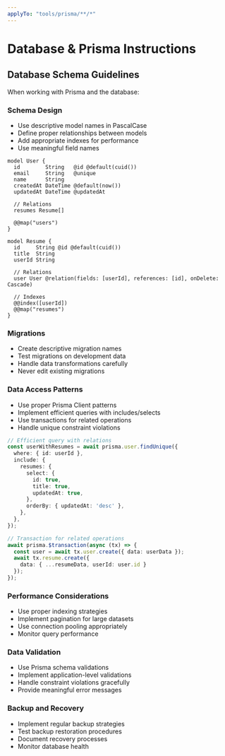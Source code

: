 ```yaml
---
applyTo: "tools/prisma/**/*"
---
```


# Database & Prisma Instructions

## Database Schema Guidelines

When working with Prisma and the database:

### Schema Design
- Use descriptive model names in PascalCase
- Define proper relationships between models
- Add appropriate indexes for performance
- Use meaningful field names

```prisma
model User {
  id        String   @id @default(cuid())
  email     String   @unique
  name      String
  createdAt DateTime @default(now())
  updatedAt DateTime @updatedAt
  
  // Relations
  resumes Resume[]
  
  @@map("users")
}

model Resume {
  id     String @id @default(cuid())
  title  String
  userId String
  
  // Relations
  user User @relation(fields: [userId], references: [id], onDelete: Cascade)
  
  // Indexes
  @@index([userId])
  @@map("resumes")
}
```

### Migrations
- Create descriptive migration names
- Test migrations on development data
- Handle data transformations carefully
- Never edit existing migrations

### Data Access Patterns
- Use proper Prisma Client patterns
- Implement efficient queries with includes/selects
- Use transactions for related operations
- Handle unique constraint violations

```typescript
// Efficient query with relations
const userWithResumes = await prisma.user.findUnique({
  where: { id: userId },
  include: {
    resumes: {
      select: {
        id: true,
        title: true,
        updatedAt: true,
      },
      orderBy: { updatedAt: 'desc' },
    },
  },
});

// Transaction for related operations
await prisma.$transaction(async (tx) => {
  const user = await tx.user.create({ data: userData });
  await tx.resume.create({ 
    data: { ...resumeData, userId: user.id } 
  });
});
```

### Performance Considerations
- Use proper indexing strategies
- Implement pagination for large datasets
- Use connection pooling appropriately
- Monitor query performance

### Data Validation
- Use Prisma schema validations
- Implement application-level validations
- Handle constraint violations gracefully
- Provide meaningful error messages

### Backup and Recovery
- Implement regular backup strategies
- Test backup restoration procedures
- Document recovery processes
- Monitor database health
